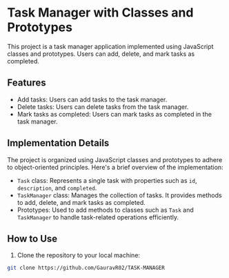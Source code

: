 # Task Manager with Classes and Prototypes

This project is a task manager application implemented using JavaScript classes and prototypes. Users can add, delete, and mark tasks as completed.

## Features

- Add tasks: Users can add tasks to the task manager.
- Delete tasks: Users can delete tasks from the task manager.
- Mark tasks as completed: Users can mark tasks as completed in the task manager.

## Implementation Details

The project is organized using JavaScript classes and prototypes to adhere to object-oriented principles. Here's a brief overview of the implementation:

- `Task` class: Represents a single task with properties such as `id`, `description`, and `completed`.
- `TaskManager` class: Manages the collection of tasks. It provides methods to add, delete, and mark tasks as completed.
- Prototypes: Used to add methods to classes such as `Task` and `TaskManager` to handle task-related operations efficiently.

## How to Use

1. Clone the repository to your local machine:

```bash
git clone https://github.com/GauravR02/TASK-MANAGER


```
